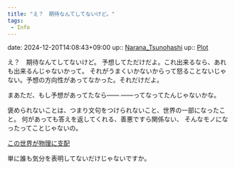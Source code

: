 ```yaml
---
title: "え？　期待なんてしてないけど。"
tags:
 - Info
---
```


date: 2024-12-20T14:08:43+09:00
up:: [Narana_Tsunohashi](Bar/Novel/Nacaria/Narana_Tsunohashi.md)
up:: [Plot](Bar/Novel/Chaos/Plot.md)

え？　期待なんてしてないけど。
予想してただけだよ。これ出来るなら、あれも出来るんじゃないかって。
それがうまくいかないからって怒ることないじゃない。予想の方向性があってなかった。それだけだよ。

まあただ、もし予想があってたなら――
――ってなってたんじゃないかな。

褒められないことは、つまり文句をつけられないこと、世界の一部になったこと。
何があっても答えを返してくれる、善悪ですら関係ない、
そんなモノになったってことじゃないの。

[この世界が物理に支配](Info/この世界が物理に支配.md)

単に誰も気分を表明してないだけじゃないですか。
